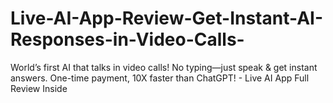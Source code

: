 # Live-AI-App-Review-Get-Instant-AI-Responses-in-Video-Calls-
World’s first AI that talks in video calls! No typing—just speak &amp; get instant answers. One-time payment, 10X faster than ChatGPT! - Live AI App Full Review Inside
